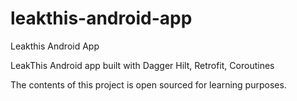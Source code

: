 # leakthis-android-app
Leakthis Android App

LeakThis Android app built with Dagger Hilt, Retrofit, Coroutines

The contents of this project is open sourced for learning purposes.
